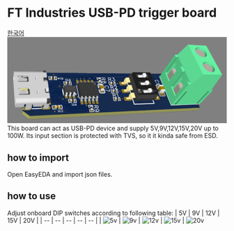 # FT Industries USB-PD trigger board
[한국어](https://github.com/FTIndustries/PD-trigger/blob/main/readme-ko.md)
![preview](https://github.com/FTIndustries/PD-trigger/blob/main/3dpreview.png?raw=true)
This board can act as USB-PD device and supply 5V,9V,12V,15V,20V up to 100W. Its input section is protected with TVS, so it it kinda safe from ESD.
## how to import
Open EasyEDA and import json files.
## how to use
Adjust onboard DIP switches according to following table:
| 5V | 9V | 12V | 15V | 20V |
| -- | -- | -- | -- | -- |
| ![5v](https://github.com/FTIndustries/PD-trigger/assets/47267045/c7051947-fa71-4dee-8336-95623b4c70dd) | ![9v](https://github.com/FTIndustries/PD-trigger/assets/47267045/9755a13f-17da-4a07-9b31-d81bfeb7c1b1) | ![12v](https://github.com/FTIndustries/PD-trigger/assets/47267045/71fb0efc-6302-42a0-b88a-1ffe396cda64) | ![15v](https://github.com/FTIndustries/PD-trigger/assets/47267045/86bb44fe-69bd-4e2c-898a-720c67f6369a) | ![20v](https://github.com/FTIndustries/PD-trigger/assets/47267045/e8ee79c5-8365-4a6d-a51c-54bfc3ef8718)
